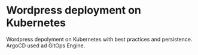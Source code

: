 # Wordpress deployment on Kubernetes

Wordpress depolyment on Kubernetes with best practices and persistence. ArgoCD used ad GitOps Engine. 
